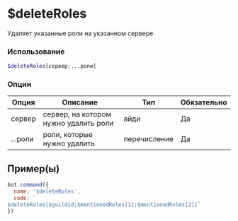# $deleteRoles
Удаляет указанные роли на указанном сервере
### Использование
```php
$deleteRoles[сервер;...роли]
```

### Опции

| Опция | Описание | Тип | Обязательно |
|--------|-------------|------|----------|
| сервер | сервер, на котором нужно удалить роли |  айди | Да | 
| ...роли | роли, которые нужно удалить | перечисление | Да | 
## Пример(ы)

```javascript
bot.command({
  name: '$deleteRoles',
  code: `
$deleteRoles[$guildid;$mentionedRoles[1];$mentionedRoles[2]]`
})
```
